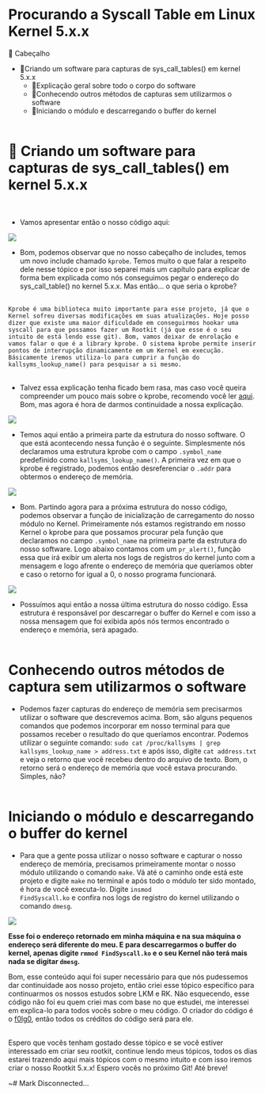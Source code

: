 # Procurando a Syscall Table em Linux Kernel 5.x.x

📁 Cabeçalho

  - 📌Criando um software para capturas de sys_call_tables() em kernel 5.x.x
    - 📌Explicação geral sobre todo o corpo do software
    - 📌Conhecendo outros métodos de capturas sem utilizarmos o software
    - 📌Iniciando o módulo e descarregando o buffer do kernel
<br><br>

<h1>🔮 Criando um software para capturas de sys_call_tables() em kernel 5.x.x </h1>
<br>

  - Vamos apresentar então o nosso código aqui:
  
  <img src="https://imgur.com/rtkqHyZ.png">
  
  - Bom, podemos observar que no nosso cabeçalho de includes, temos um novo include chamado <code>kprobe</code>. Temos muito o que falar a respeito dele nesse tópico e por isso separei mais um capítulo para explicar de forma bem explicada como nós conseguimos pegar o endereço do sys_call_table() no kernel 5.x.x. Mas então... o que seria o kprobe?
  <br>
  <code>Kprobe é uma biblioteca muito importante para esse projeto, já que o Kernel sofreu diversas modificações em suas atualizações. Hoje posso dizer que existe uma maior dificuldade em conseguirmos hookar uma syscall para que possamos fazer um Rootkit (já que esse é o seu intuito de está lendo esse git). Bom, vamos deixar de enrolação e vamos falar o que é a library kprobe. O sistema kprobe permite inserir pontos de interrupção dinamicamente em um Kernel em execução. Básicamente iremos utiliza-lo para cumprir a função do kallsyms_lookup_name() para pesquisar a si mesmo.</code>
  <br><br>
  
  - Talvez essa explicação tenha ficado bem rasa, mas caso você queira compreender um pouco mais sobre o kprobe, recomendo você ler <a href="https://www.kernel.org/doc/html/latest/trace/kprobes.html">aqui</a>. Bom, mas agora é hora de darmos continuidade a nossa explicação.

<img src="https://imgur.com/beA9ozL.png">

  - Temos aqui então a primeira parte da estrutura do nosso software. O que está acontecendo nessa função é o seguinte. Simplesmente nós declaramos uma estrutura kprobe com o campo <code>.symbol_name</code> predefinido como <code>kallsyms_lookup_name()</code>. A primeira vez em que o kprobe é registrado, podemos então desreferenciar o <code>.addr</code> para obtermos o endereço de memória.

<img src="https://imgur.com/E1gH3HN.png">

 - Bom. Partindo agora para a próxima estrutura do nosso código, podemos observar a função de inicialização de carregamento do nosso módulo no Kernel. Primeiramente nós estamos registrando em nosso Kernel o kprobe para que possamos procurar pela função que declaramos no campo <code>.symbol_name</code> na primeira parte da estrutura do nosso software. Logo abaixo contamos com um <code>pr_alert()</code>, função essa que irá exibir um alerta nos logs de registros do kernel junto com a mensagem e logo afrente o endereço de memória que queríamos obter e caso o retorno for igual a 0, o nosso programa funcionará.
 
 <img src="https://imgur.com/vA2im7j.png">
 
 - Possuímos aqui então a nossa última estrutura do nosso código. Essa estrutura é responsável por descarregar o buffer do Kernel e com isso a nossa mensagem que foi exibida após nós termos encontrado o endereço e memória, será apagado.
<br><br>

# Conhecendo outros métodos de captura sem utilizarmos o software

  - Podemos fazer capturas do endereço de memória sem precisarmos utilizar o software que descrevemos acima. Bom, são alguns pequenos comandos que podemos incorporar em nosso terminal para que possamos receber o resultado do que queríamos encontrar. Podemos utilizar o seguinte comando: <code>sudo cat /proc/kallsyms | grep kallsyms_lookup_name > address.txt</code> e após isso, digite <code>cat address.txt</code> e veja o retorno que você recebeu dentro do arquivo de texto. Bom, o retorno será o endereço de memória que você estava procurando. Simples, não? 
<br><br>

# Iniciando o módulo e descarregando o buffer do kernel

  - Para que a gente possa utilizar o nosso software e capturar o nosso endereço de memória, precisamos primeiramente montar o nosso módulo utilizando o comando <code>make</code>. Vá até o caminho onde está este projeto e digite <code>make</code> no terminal e após todo o módulo ter sido montado, é hora de você executa-lo. Digite <code>insmod FindSyscall.ko</code> e confira nos logs de registro do kernel utilizando o comando <code>dmesg</code>.

<img src="https://imgur.com/Vg2R5Bh.png">

<b>Esse foi o endereço retornado em minha máquina e na sua máquina o endereço será diferente do meu. E para descarregarmos o buffer do kernel, apenas digite <code>rmmod FindSyscall.ko</code> e o seu Kernel não terá mais nada se digitar <code>dmesg</code>. </b>
<br>

Bom, esse conteúdo aqui foi super necessário para que nós pudessemos dar continuidade aos nosso projeto, então criei esse tópico específico para continuarmos os nossos estudos sobre LKM e RK. Não esquecendo, esse código não foi eu quem criei mas com base no que estudei, me interessei em explica-lo para todos vocês sobre o meu código. O criador do código é o <a href="https://github.com/f0lg0">f0lg0</a>, então todos os créditos do código será para ele.
<br><br>

Espero que vocês tenham gostado desse tópico e se você estiver interessado em criar seu rootkit, continue lendo meus tópicos, todos os dias estarei trazendo aqui mais tópicos com o mesmo intuito e com isso iremos criar o nosso Rootkit 5.x.x! Espero vocês no próximo Git! Até breve!
<br>

~# Mark Disconnected...
